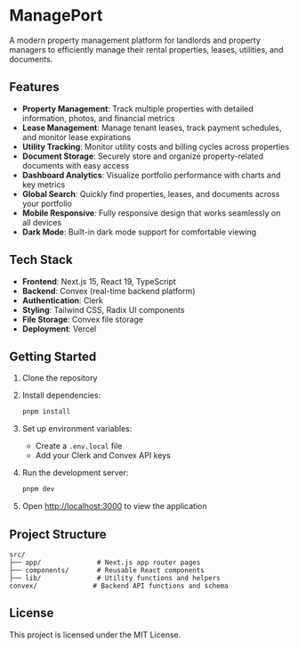 # ManagePort

A modern property management platform for landlords and property managers to efficiently manage their rental properties, leases, utilities, and documents.

## Features

- **Property Management**: Track multiple properties with detailed information, photos, and financial metrics
- **Lease Management**: Manage tenant leases, track payment schedules, and monitor lease expirations
- **Utility Tracking**: Monitor utility costs and billing cycles across properties
- **Document Storage**: Securely store and organize property-related documents with easy access
- **Dashboard Analytics**: Visualize portfolio performance with charts and key metrics
- **Global Search**: Quickly find properties, leases, and documents across your portfolio
- **Mobile Responsive**: Fully responsive design that works seamlessly on all devices
- **Dark Mode**: Built-in dark mode support for comfortable viewing

## Tech Stack

- **Frontend**: Next.js 15, React 19, TypeScript
- **Backend**: Convex (real-time backend platform)
- **Authentication**: Clerk
- **Styling**: Tailwind CSS, Radix UI components
- **File Storage**: Convex file storage
- **Deployment**: Vercel

## Getting Started

1. Clone the repository
2. Install dependencies:
   ```bash
   pnpm install
   ```

3. Set up environment variables:
   - Create a `.env.local` file
   - Add your Clerk and Convex API keys

4. Run the development server:
   ```bash
   pnpm dev
   ```

5. Open [http://localhost:3000](http://localhost:3000) to view the application

## Project Structure

```
src/
├── app/              # Next.js app router pages
├── components/       # Reusable React components
├── lib/              # Utility functions and helpers
convex/              # Backend API functions and schema
```

## License

This project is licensed under the MIT License.
